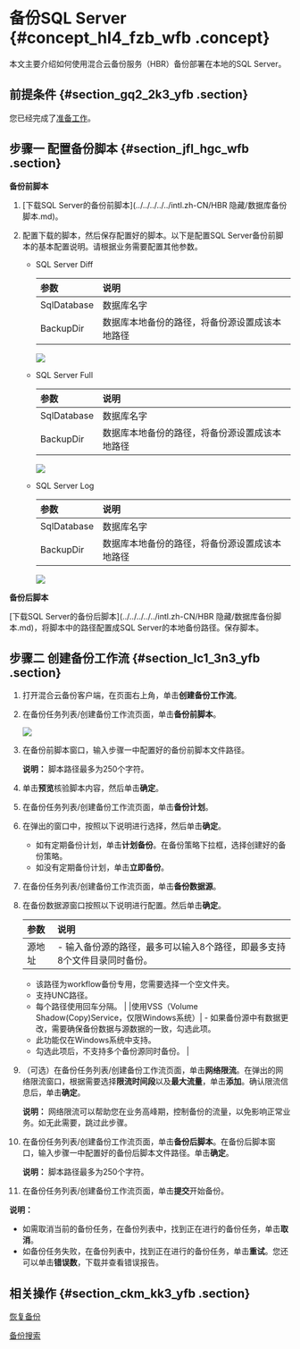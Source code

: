 # 备份SQL Server {#concept_hl4_fzb_wfb .concept}

本文主要介绍如何使用混合云备份服务（HBR）备份部署在本地的SQL Server。

## 前提条件 {#section_gq2_2k3_yfb .section}

您已经完成了[准备工作](intl.zh-CN/本地备份教程/基于workflow的备份/准备工作.md)。

## 步骤一 配置备份脚本 {#section_jfl_hgc_wfb .section}

**备份前脚本**

1.  [下载SQL Server的备份前脚本](../../../../../intl.zh-CN/HBR 隐藏/数据库备份脚本.md)。

2.  配置下载的脚本，然后保存配置好的脚本。以下是配置SQL Server备份前脚本的基本配置说明。请根据业务需要配置其他参数。

    -   SQL Server Diff

        |参数|说明|
        |:-|:-|
        |SqlDatabase|数据库名字|
        |BackupDir|数据库本地备份的路径，将备份源设置成该本地路径|

        ![](http://static-aliyun-doc.oss-cn-hangzhou.aliyuncs.com/assets/img/64700/154823582232649_zh-CN.png)

    -   SQL Server Full

        |参数|说明|
        |:-|:-|
        |SqlDatabase|数据库名字|
        |BackupDir|数据库本地备份的路径，将备份源设置成该本地路径|

        ![](http://static-aliyun-doc.oss-cn-hangzhou.aliyuncs.com/assets/img/64700/154823582232651_zh-CN.png)

    -   SQL Server Log

        |参数|说明|
        |:-|:-|
        |SqlDatabase|数据库名字|
        |BackupDir|数据库本地备份的路径，将备份源设置成该本地路径|

        ![](http://static-aliyun-doc.oss-cn-hangzhou.aliyuncs.com/assets/img/64700/154823582232655_zh-CN.png)


**备份后脚本**

[下载SQL Server的备份后脚本](../../../../../intl.zh-CN/HBR 隐藏/数据库备份脚本.md)，将脚本中的路径配置成SQL Server的本地备份路径。保存脚本。

## 步骤二 创建备份工作流 {#section_lc1_3n3_yfb .section}

1.  打开混合云备份客户端，在页面右上角，单击**创建备份工作流**。

2.  在备份任务列表/创建备份工作流页面，单击**备份前脚本**。

    ![](http://static-aliyun-doc.oss-cn-hangzhou.aliyuncs.com/assets/img/64539/154823582232506_zh-CN.png)

3.  在备份前脚本窗口，输入步骤一中配置好的备份前脚本文件路径。

    **说明：** 脚本路径最多为250个字符。

4.  单击**预览**核验脚本内容，然后单击**确定**。

5.  在备份任务列表/创建备份工作流页面，单击**备份计划**。

6.  在弹出的窗口中，按照以下说明进行选择，然后单击**确定**。

    -   如有定期备份计划，单击**计划备份**。在备份策略下拉框，选择创建好的备份策略。
    -   如没有定期备份计划，单击**立即备份**。
7.  在备份任务列表/创建备份工作流页面，单击**备份数据源**。

8.  在备份数据源窗口按照以下说明进行配置。然后单击**确定**。

    |参数|说明|
    |:-|:-|
    |源地址|     -   输入备份源的路径，最多可以输入8个路径，即最多支持8个文件目录同时备份。
    -   该路径为workflow备份专用，您需要选择一个空文件夹。
    -   支持UNC路径。
    -   每个路径使用回车分隔。
 |
    |使用VSS（Volume Shadow\(Copy\)Service，仅限Windows系统）|     -   如果备份源中有数据更改，需要确保备份数据与源数据的一致，勾选此项。
    -   此功能仅在Windows系统中支持。
    -   勾选此项后，不支持多个备份源同时备份。
 |

9.  （可选）在备份任务列表/创建备份工作流页面，单击**网络限流**。在弹出的网络限流窗口，根据需要选择**限流时间段**以及**最大流量**，单击**添加**。确认限流信息后，单击**确定**。

    **说明：** 网络限流可以帮助您在业务高峰期，控制备份的流量，以免影响正常业务。如无此需要，跳过此步骤。

10. 在备份任务列表/创建备份工作流页面，单击**备份后脚本**。在备份后脚本窗口，输入步骤一中配置好的备份后脚本文件路径。单击**确定**。

    **说明：** 脚本路径最多为250个字符。

11. 在备份任务列表/创建备份工作流页面，单击**提交**开始备份。


**说明：** 

-   如需取消当前的备份任务，在备份列表中，找到正在进行的备份任务，单击**取消**。
-   如备份任务失败，在备份列表中，找到正在进行的备份任务，单击**重试**。您还可以单击**错误数**，下载并查看错误报告。

## 相关操作 {#section_ckm_kk3_yfb .section}

[恢复备份](intl.zh-CN/本地备份教程/基于workflow的备份/恢复备份.md)

[备份搜索](intl.zh-CN/本地备份教程/基于workflow的备份/备份搜索.md)

